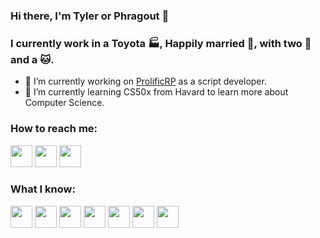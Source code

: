 ### Hi there, I'm Tyler or Phragout 👋


### I currently work in a Toyota :factory:, Happily married :princess:, with two :dog: and a :cat:.

- 🔭 I’m currently working on [ProlificRP](https://discord.gg/prolific) as a script developer.
- 🌱 I’m currently learning CS50x from Havard to learn more about Computer Science.


### How to reach me:
[<img src="https://cdn3.iconfinder.com/data/icons/social-media-circle/512/circle-twitter-512.png" width="35">](http://twitter.com/phragout) [<img 
src="https://cdn3.iconfinder.com/data/icons/popular-services-brands-vol-2/512/twitch-256.png" width="35">](http://twitch.tv/phragout) [<img 
src="https://cdn3.iconfinder.com/data/icons/social-media-circle/512/circle-youtube-512.png" width="35">](http://youtube.com/phragout)


### What I know:
<img src="https://upload.wikimedia.org/wikipedia/commons/thumb/a/af/Adobe_Photoshop_CC_icon.svg/640px-Adobe_Photoshop_CC_icon.svg.png" width="35">  <img src="https://upload.wikimedia.org/wikipedia/commons/thumb/f/fb/Adobe_Illustrator_CC_icon.svg/512px-Adobe_Illustrator_CC_icon.svg.png" width="35">  <img src="https://www.kindpng.com/picc/m/490-4908955_thumb-image-logo-cinema-4d-png-transparent-png.png" width="35">  <img src="https://upload.wikimedia.org/wikipedia/commons/c/cf/Lua-Logo.svg" width="35">  <img src="https://i.pinimg.com/originals/6e/46/e7/6e46e7dbe2bb73dacc055e5dbd85c3ad.png" width="35">  <img 
src="https://e7.pngegg.com/pngimages/273/754/png-clipart-html-logo-world-wide-web-consortium-coding-angle-text-thumbnail.png" width="35">  <img 
src="https://cdn-icons-png.flaticon.com/512/919/919826.png?w=360" width="35"> 

